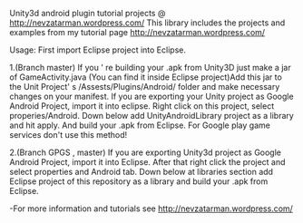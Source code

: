 Unity3d android plugin tutorial projects @ http://nevzatarman.wordpress.com/ This library includes the projects and examples from my tutorial page http://nevzatarman.wordpress.com/

Usage: First import Eclipse project into Eclipse.

1.(Branch master) If you ' re building your .apk from Unity3D just make a jar of GameActivity.java (You can find it inside Eclipse project)Add this jar to the Unit Project' s /Assests/Plugins/Android/ folder and make necessary changes on your manifest. If you are exporting your Unity project as Google Android Project, import it into eclipse. Right click on this project, select properies/Android. Down below add UnityAndroidLibrary project as a library and hit apply. And build your .apk from Eclipse. For Google play game services don't use this method!

2.(Branch GPGS , master) If you are exporting Unity3d project as Google Android Project, import it into Eclipse. After that right click the project and select properties and Android tab. Down below at libraries section add Eclipse project of this repository as a library and build your .apk from Eclipse.

-For more information and tutorials see http://nevzatarman.wordpress.com/
